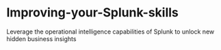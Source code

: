 # Improving-your-Splunk-skills
Leverage the operational intelligence capabilities of Splunk to unlock new hidden business insights
